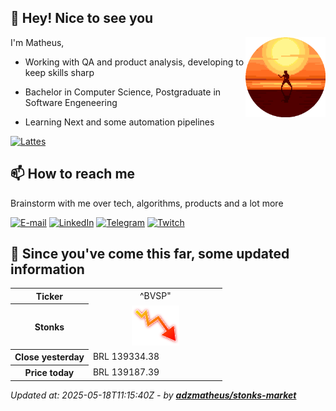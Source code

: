 ## 👋 Hey! Nice to see you 

<img src="./images/training.gif" width="128" height="128" align="right"/>

I'm Matheus, 

- Working with QA and product analysis, developing to keep skills sharp

- Bachelor in Computer Science, Postgraduate in Software Engeneering 

- Learning Next and some automation pipelines



<a href="http://lattes.cnpq.br/0189197140924207"><img alt="Lattes" title="Lattes" src="https://img.shields.io/badge/-Lattes-2E5BAA?style=for-the-badge&logo=GitBook&logoColor=white"/></a>

## 📫 How to reach me 

Brainstorm with me over tech, algorithms, products and a lot more

[![E-mail](https://img.shields.io/badge/Microsoft_Outlook-0078D4?style=for-the-badge&logo=microsoft-outlook&logoColor=white)](mailto:matheusvieira.p@hotmail.com)
[![LinkedIn](https://img.shields.io/static/v1?style=for-the-badge&message=LinkedIn&color=0A66C2&logo=LinkedIn&logoColor=FFFFFF&label=)](https://www.linkedin.com/in/matheus-avp/)
[![Telegram](https://img.shields.io/badge/Telegram-2CA5E0?style=for-the-badge&logo=telegram&logoColor=white)](https://t.me/aDzMatheus)
[![Twitch](https://img.shields.io/badge/Twitch-9347FF?style=for-the-badge&logo=twitch&logoColor=white)](https://www.twitch.tv/adzmatheus)





## 📰 Since you've come this far, some updated information




<table>
    <tr>
        <th> Ticker </th>
        <td> <div align="center"> ^BVSP" </div> </td>
    </tr>
    <tr>
        <th> Stonks </th>
        <td> <div align="center"> <img src="https://github.com/adzmatheus/stonks-market/blob/main/assets/expense.svg"/> </div> </td>
    </tr>
    <tr>
        <th>Close yesterday </th>
        <td width="200px"> BRL 139334.38 </td>
    </tr>
    <tr>
        <th>Price today</th>
        <td> BRL 139187.39 </td>
    </tr>
</table>


<div align="left">

*Updated at: 2025-05-18T11:15:40Z - by **[adzmatheus/stonks-market](https://github.com/adzmatheus/stonks-market)***

</div>



